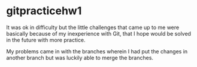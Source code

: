 # gitpracticehw1

It was ok in difficulty but the little challenges that came up to me were basically because of my inexperience with Git, that I hope would be solved in the future with more practice.

My problems came in with the branches wherein I had put the changes in another branch but was luckily able to merge the branches.

